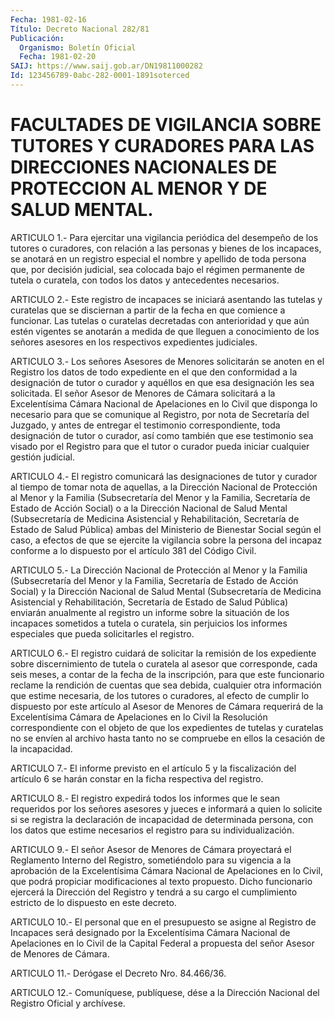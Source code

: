 ```yaml
---
Fecha: 1981-02-16
Título: Decreto Nacional 282/81
Publicación:
  Organismo: Boletín Oficial
  Fecha: 1981-02-20
SAIJ: https://www.saij.gob.ar/DN19811000282
Id: 123456789-0abc-282-0001-1891soterced
---
```

# FACULTADES DE VIGILANCIA SOBRE TUTORES Y CURADORES PARA LAS DIRECCIONES NACIONALES DE PROTECCION AL MENOR Y DE SALUD MENTAL.

<a id="1"></a>
ARTICULO  1.-  Para  ejercitar  una  vigilancia  periódica del desempeño  de los tutores o curadores, con relación a las  personas y bienes de  los  incapaces,  se anotará en un registro especial el nombre y apellido de toda persona  que,  por decisión judicial, sea colocada  bajo  el  régimen permanente de tutela  o  curatela,  con todos los datos y antecedentes necesarios.

<a id="2"></a>
ARTICULO  2.- Este registro de incapaces se iniciará asentando las tutelas y curatelas  que  se disciernan a partir de la fecha en que comience a funcionar. Las tutelas  o  curatelas  decretadas con anterioridad y que aún estén vigentes se anotarán a medida  de  que lleguen  a  conocimiento de los señores asesores en los respectivos expedientes judiciales.

<a id="3"></a>
ARTICULO  3.-  Los  señores Asesores de Menores solicitarán se anoten en el Registro los  datos  de  todo expediente en el que den conformidad a la designación de tutor o  curador  y aquéllos en que esa designación les sea solicitada. El señor Asesor  de  Menores de Cámara solicitará a la Excelentísima Cámara Nacional de Apelaciones  en  lo  Civil  que  disponga lo necesario para que  se comunique al Registro, por nota de  Secretaría del Juzgado, y antes de  entregar  el testimonio correspondiente,  toda  designación  de tutor o curador,  así  como  también  que ese testimonio sea visado por  el  Registro  para  que  el  tutor  o  curador  pueda  iniciar cualquier gestión judicial.

<a id="4"></a>
ARTICULO 4.- El registro comunicará las designaciones de tutor y curador  al  tiempo  de  tomar  nota  de aquellas, a la Dirección Nacional  de  Protección al Menor y la Familia  (Subsecretaría  del Menor y la Familia,  Secretaría  de Estado de Acción Social) o a la Dirección  Nacional  de  Salud Mental  (Subsecretaría  de  Medicina Asistencial  y  Rehabilitación,   Secretaría  de  Estado  de  Salud Pública) ambas del Ministerio de Bienestar  Social según el caso, a efectos  de  que  se ejercite la vigilancia sobre  la  persona  del incapaz conforme a  lo  dispuesto  por  el  artículo 381 del Código Civil.

<a id="5"></a>
ARTICULO 5.- La Dirección Nacional de Protección al Menor y la Familia  (Subsecretaría  del  Menor  y  la  Familia,  Secretaría de Estado  de  Acción Social) y la Dirección Nacional de Salud  Mental (Subsecretaría    de    Medicina    Asistencial  y  Rehabilitación, Secretaría  de  Estado  de Salud Pública)  enviarán  anualmente  al registro un informe sobre  la  situación de los incapaces sometidos a tutela o curatela, sin perjuicios  los  informes  especiales  que pueda solicitarles el registro.

<a id="6"></a>
ARTICULO  6.-  El registro cuidará de solicitar la remisión de los expediente sobre  discernimiento de tutela o curatela al asesor que corresponde, cada seis  meses,  a  contar  de  la  fecha  de la inscripción,  para  que  este  funcionario  reclame la rendición de cuentas  que  sea  debida,  cualquier otra información  que  estime necesaria, de los tutores o curadores,  al  efecto  de  cumplir  lo dispuesto  por  este  artículo  al  Asesor  de  Menores  de  Cámara requerirá de la Excelentísima Cámara de Apelaciones en lo Civil  la Resolución  correspondiente con el objeto de que los expedientes de tutelas y curatelas  no  se  envíen  al  archivo  hasta tanto no se compruebe en ellos la cesación de la incapacidad.

<a id="7"></a>
ARTICULO  7.-  El  informe  previsto  en  el  artículo  5 y la fiscalización   del  artículo  6  se  harán  constar  en  la  ficha respectiva del registro.

<a id="8"></a>
ARTICULO  8.-  El  registro expedirá todos los informes que le sean requeridos por los señores  asesores  y  jueces  e informará a quien  lo solicite si se registra la declaración de incapacidad  de determinada  persona,  con  los  datos  que  estime  necesarios  el registro para su individualización.

<a id="9"></a>
ARTICULO 9.- El señor Asesor de Menores de Cámara proyectará el Reglamento  Interno  del  Registro, sometiéndolo para su vigencia a la aprobación de la Excelentísima  Cámara  Nacional  de Apelaciones en    lo   Civil,  que  podrá  propiciar  modificaciones  al  texto propuesto.  Dicho  funcionario ejercerá la Dirección del Registro y tendrá a su cargo el  cumplimiento estricto de lo dispuesto en este decreto.

<a id="10"></a>
ARTICULO  10.-  El personal que en el presupuesto se asigne al Registro de Incapaces  será  designado  por la Excelentísima Cámara Nacional  de  Apelaciones  en  lo  Civil de la  Capital  Federal  a propuesta del señor Asesor de Menores de Cámara.

<a id="11"></a>
ARTICULO 11.- Derógase el Decreto Nro. 84.466/36.

<a id="12"></a>
ARTICULO  12.-  Comuníquese,  publíquese,  dése a la Dirección Nacional del Registro Oficial y archívese.